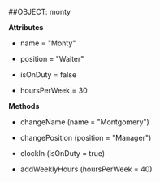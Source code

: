 ##OBJECT: monty

**Attributes**

+ name = "Monty"

+ position = "Waiter"

+ isOnDuty = false

+ hoursPerWeek = 30


**Methods**

+ changeName (name = "Montgomery")

+ changePosition (position = "Manager")

+ clockIn (isOnDuty = true)

+ addWeeklyHours (hoursPerWeek = 40)

